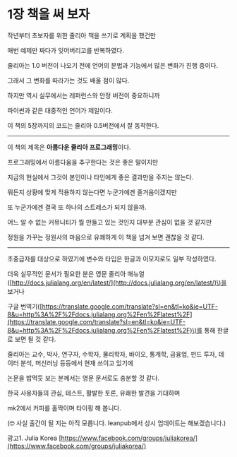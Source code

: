 # 1장 책을 써 보자

작년부터 초보자를 위한 줄리아 책을 쓰기로 계획을 했건만

매번 예제만 짜다가 잊어버리고를 반복하였다.

줄리아는 1.0 버전이 나오기 전에 언어의 문법과 기능에서 많은 변화가 진행 중이다.

그래서 그 변화를 따라가는 것도 배울 점이 많다.

하지만 역시 실무에서는 레퍼런스와 안정 버전이 중요하니까

파이썬과 같은 대중적인 언어가 제일이다.

이 책의 5장까지의 코드는 줄리아 0.5버전에서 잘 동작한다.

---

이 책의 제목은 **아름다운 줄리아 프로그래밍**이다.

프로그래밍에서 아름다움을 추구한다는 것은 좋은 말이지만

지금의 현실에서 그것이 본인이나 타인에게 좋은 결과만을 주지는 않는다.

뭐든지 상황에 맞게 적용하지 않는다면 누군가에겐 즐거움이겠지만

또 누군가에겐 결국 또 하나의 스트레스가 되지 않을까.

어느 알 수 없는 커뮤니티가 뭘 만들고 있는 것인지 대부분 관심이 없을 것 같지만

정원을 가꾸는 정원사의 마음으로 유쾌하게 이 책을 넘겨 보면 괜찮을 것 같다.

---

초중급자를 대상으로 하였기에 변수와 타입은 한글과 이모지로도 일부 작성하였다.

더욱 실무적인 문서가 필요한 분은 영문 줄리아 매뉴얼\([http://docs.julialang.org/en/latest/](http://docs.julialang.org/en/latest/)\)을 보거나

구글 번역기\([https://translate.google.com/translate?sl=en&tl=ko&ie=UTF-8&u=http%3A%2F%2Fdocs.julialang.org%2Fen%2Flatest%2F](https://translate.google.com/translate?sl=en&tl=ko&ie=UTF-8&u=http%3A%2F%2Fdocs.julialang.org%2Fen%2Flatest%2F)\)를 통해 한글로 보면 될 것 같다.

줄리아는 교수, 박사, 연구자, 수학자, 물리학자, 바이오, 통계학, 금융업, 펀드 투자, 데이터 분석, 머신러닝 등등에서 현재 쓰이고 있기에

논문을 밥먹듯 보는 분께서는 영문 문서로도 충분할 것 같다.

한국 사용자들의 관심, 테스트, 활발한 토론, 유쾌한 발견을 기대하며

mk2에서 커피를 홀짝이며 타이핑 해 봅니다.

\(🤓 사실 출간이 될 지는 아직 모릅니다. leanpub에서 상시 업데이트는 해보겠습니다.\)

광고1. Julia Korea [https://www.facebook.com/groups/juliakorea/](https://www.facebook.com/groups/juliakorea/)

